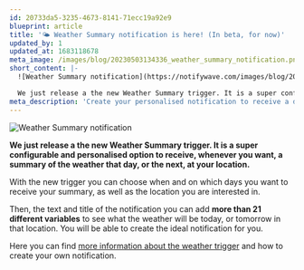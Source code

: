 ```yaml
---
id: 20733da5-3235-4673-8141-71ecc19a92e9
blueprint: article
title: '🌤️ Weather Summary notification is here! (In beta, for now)'
updated_by: 1
updated_at: 1683118678
meta_image: /images/blog/20230503134336_weather_summary_notification.png
short_content: |-
  ![Weather Summary notification](https://notifywave.com/images/blog/20230503134336_weather_summary_notification.png)

  We just release a the new Weather Summary trigger. It is a super configurable and personalised option to receive, whenever you want, a summary of the weather that day, or the next, at your location.
meta_description: 'Create your personalised notification to receive a daily summary of the weather at your location. Receive it whenever you want and with the data you are interested in.'
---
```

![Weather Summary notification](/images/blog/20230503134336_weather_summary_notification.png)

**We just release a the new Weather Summary trigger. It is a super configurable and personalised option to receive, whenever you want, a summary of the weather that day, or the next, at your location.**

With the new trigger you can choose when and on which days you want to receive your summary, as well as the location you are interested in.

Then, the text and title of the notification you can add **more than 21 different variables** to see what the weather will be today, or tomorrow in that location. You will be able to create the ideal notification for you.

Here you can find [more information about the weather trigger](https://notifywave.com/documentation/triggers/weather-summary) and how to create your own notification.